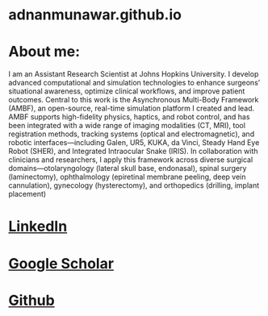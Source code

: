 # adnanmunawar.github.io

# About me:
I am an Assistant Research Scientist at Johns Hopkins University. I develop advanced computational and simulation technologies to enhance surgeons’ situational awareness, optimize clinical workflows, and improve patient outcomes. Central to this work is the Asynchronous Multi-Body Framework (AMBF), an open-source, real-time simulation platform I created and lead. AMBF supports high-fidelity physics, haptics, and robot control, and has been integrated with a wide range of imaging modalities (CT, MRI), tool registration methods, tracking systems (optical and electromagnetic), and robotic interfaces—including Galen, UR5, KUKA, da Vinci, Steady Hand Eye Robot (SHER), and Integrated Intraocular Snake (IRIS). In collaboration with clinicians and researchers, I apply this framework across diverse surgical domains—otolaryngology (lateral skull base, endonasal), spinal surgery (laminectomy), ophthalmology (epiretinal membrane peeling, deep vein cannulation), gynecology (hysterectomy), and orthopedics (drilling, implant placement)

# [LinkedIn](https://www.linkedin.com/in/adnan-munawar-56190a200/)

# [Google Scholar](https://scholar.google.com/citations?user=vsi6xD4AAAAJ&hl=en)

# [Github](https://github.com/adnanmunawar)

